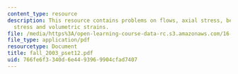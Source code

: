 ```yaml
---
content_type: resource
description: This resource contains problems on flows, axial stress, bending moments,
  stress and volumetric strains.
file: /media/https%3A/open-learning-course-data-rc.s3.amazonaws.com/16-01-unified-engineering-i-ii-iii-iv-fall-2005-spring-2006/766fe6f3340d6e4493969904cfad7407_fall_2003_pset12.pdf
file_type: application/pdf
resourcetype: Document
title: fall_2003_pset12.pdf
uid: 766fe6f3-340d-6e44-9396-9904cfad7407
---
```

